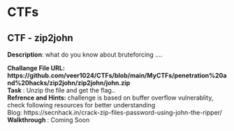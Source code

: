 <h1><centre>CTFs</centre></h1>

<h2> CTF - zip2john </h2>
<p><b>Description</b>: what do you know about bruteforcing  .... </p>
<b>Challange File URL: https://github.com/veer1024/CTFs/blob/main/MyCTFs/penetration%20and%20hacks/zip2john/zip2john/john.zip</b><br>
<b> Task </b>: Unzip the file and get the flag..<br>
<b> Refrence and Hints: </b> challenge is based on buffer overflow vulnerablity, check following resources for better understanding<br>
Blog: https://secnhack.in/crack-zip-files-password-using-john-the-ripper/
<br>
<b> Walkthrough </b>: Coming Soon <br> 
